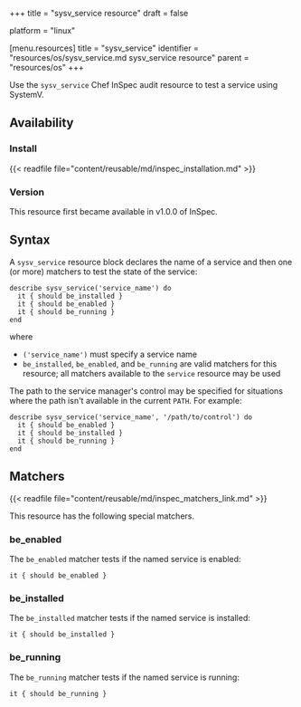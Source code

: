 +++
title = "sysv_service resource"
draft = false

platform = "linux"

[menu.resources]
    title = "sysv_service"
    identifier = "resources/os/sysv_service.md sysv_service resource"
    parent = "resources/os"
+++

Use the `sysv_service` Chef InSpec audit resource to test a service using SystemV.

## Availability

### Install

{{< readfile file="content/reusable/md/inspec_installation.md" >}}

### Version

This resource first became available in v1.0.0 of InSpec.

## Syntax

A `sysv_service` resource block declares the name of a service and then one (or more) matchers to test the state of the service:

    describe sysv_service('service_name') do
      it { should be_installed }
      it { should be_enabled }
      it { should be_running }
    end

where

- `('service_name')` must specify a service name
- `be_installed`, `be_enabled`, and `be_running` are valid matchers for this resource; all matchers available to the `service` resource may be used

The path to the service manager's control may be specified for situations where the path isn't available in the current `PATH`. For example:

    describe sysv_service('service_name', '/path/to/control') do
      it { should be_enabled }
      it { should be_installed }
      it { should be_running }
    end

## Matchers

{{< readfile file="content/reusable/md/inspec_matchers_link.md" >}}

This resource has the following special matchers.

### be_enabled

The `be_enabled` matcher tests if the named service is enabled:

    it { should be_enabled }

### be_installed

The `be_installed` matcher tests if the named service is installed:

    it { should be_installed }

### be_running

The `be_running` matcher tests if the named service is running:

    it { should be_running }
